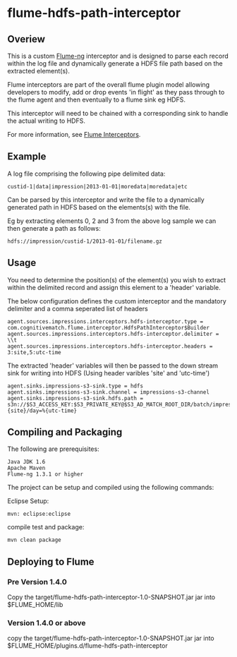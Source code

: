 # flume-hdfs-path-interceptor

## Overiew
This is a custom [Flume-ng](http://flume.apache.org/FlumeUserGuide.html) interceptor and is designed to parse each record within the log file and dynamically generate a HDFS file path based on the extracted element(s).

Flume interceptors are part of the overall flume plugin model allowing developers to modify, add or drop events 'in flight' as they pass through to the flume agent and then eventually to a flume sink eg HDFS.

This interceptor will need to be chained with a corresponding sink to handle the actual writing to HDFS.

For more information, see [Flume Interceptors](http://flume.apache.org/FlumeUserGuide.html#flume-interceptors).

## Example
A log file comprising the following pipe delimited data:

    custid-1|data|impression|2013-01-01|moredata|moredata|etc

Can be parsed by this interceptor and write the file to a dynamically generated path in HDFS based on the elements(s) with the file. 

Eg by extracting elements 0, 2 and 3 from the above log sample we can then generate a path as follows:

	hdfs://impression/custid-1/2013-01-01/filename.gz
	
## Usage

You need to determine the position(s) of the element(s) you wish to extract within the delimited record and assign this element to a 'header' variable.

The below configuration defines the custom interceptor and the mandatory delimiter and a comma seperated list of headers

	agent.sources.impressions.interceptors.hdfs-interceptor.type =	com.cognitivematch.flume.interceptor.HdfsPathInterceptor$Builder	agent.sources.impressions.interceptors.hdfs-interceptor.delimiter = \\t	agent.sources.impressions.interceptors.hdfs-interceptor.headers = 3:site,5:utc-time
The extracted 'header' variables will then be passed to the down stream sink for writing into HDFS (Using header varibles 'site' and 'utc-time')
	agent.sinks.impressions-s3-sink.type = hdfs	agent.sinks.impressions-s3-sink.channel = impressions-s3-channel	agent.sinks.impressions-s3-sink.hdfs.path = s3n://$S3_ACCESS_KEY:$S3_PRIVATE_KEY@$S3_AD_MATCH_ROOT_DIR/batch/impression/site=%{site}/day=%{utc-time}
	
## Compiling and Packaging
The following are prerequisites:
	
	Java JDK 1.6
	Apache Maven
	Flume-ng 1.3.1 or higher
	
The project can be setup and compiled using the following commands:

Eclipse Setup:

	mvn: eclipse:eclipse

compile test and package:

	mvn clean package	
## Deploying to Flume
### Pre Version 1.4.0
Copy the target/flume-hdfs-path-interceptor-1.0-SNAPSHOT.jar jar into $FLUME_HOME/lib

### Version 1.4.0 or above
copy the target/flume-hdfs-path-interceptor-1.0-SNAPSHOT.jar jar into  $FLUME_HOME/plugins.d/flume-hdfs-path-interceptor